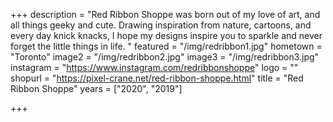 +++
description = "Red Ribbon Shoppe was born out of my love of art, and all things geeky and cute. Drawing inspiration from nature, cartoons, and every day knick knacks, I hope my designs inspire you to sparkle and never forget the little things in life. "
featured = "/img/redribbon1.jpg"
hometown = "Toronto"
image2 = "/img/redribbon2.jpg"
image3 = "/img/redribbon3.jpg"
instagram = "https://www.instagram.com/redribbonshoppe"
logo = ""
shopurl = "https://pixel-crane.net/red-ribbon-shoppe.html"
title = "Red Ribbon Shoppe"
years = ["2020", "2019"]

+++
